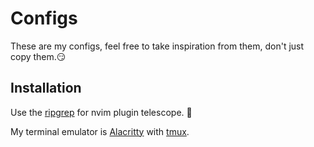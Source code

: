 # Configs

These are my configs, feel free to take inspiration from them, don't just copy them.😏 

## Installation

Use the [ripgrep](https://github.com/BurntSushi/ripgrep) for nvim plugin telescope. 🔭

My terminal emulator is [Alacritty](https://alacritty.org/) with [tmux](https://github.com/tmux/tmux).
